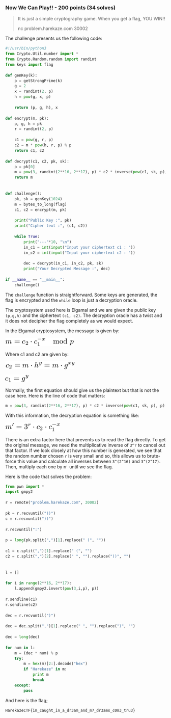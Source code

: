 ### Now We Can Play!! - 200 points (34 solves)

> It is just a simple cryptography game. When you get a flag, YOU WIN!!
> 
> nc problem.harekaze.com 30002

The challenge presents us the following code:

```python
#!/usr/bin/python3
from Crypto.Util.number import *
from Crypto.Random.random import randint
from keys import flag

def genKey(k):
    p = getStrongPrime(k)
    g = 2
    x = randint(2, p)
    h = pow(g, x, p)

    return (p, g, h), x

def encrypt(m, pk):
    p, g, h = pk
    r = randint(2, p)

    c1 = pow(g, r, p)
    c2 = m * pow(h, r, p) % p
    return c1, c2

def decrypt(c1, c2, pk, sk):
    p = pk[0]
    m = pow(3, randint(2**16, 2**17), p) * c2 * inverse(pow(c1, sk, p), p) % p
    return m


def challenge():
    pk, sk = genKey(1024)
    m = bytes_to_long(flag)
    c1, c2 = encrypt(m, pk)

    print("Public Key :", pk)
    print("Cipher text :", (c1, c2))

    while True:
        print("---"*10, "\n")
        in_c1 = int(input("Input your ciphertext c1 : "))
        in_c2 = int(input("Input your ciphertext c2 : "))

        dec = decrypt(in_c1, in_c2, pk, sk)
        print("Your Decrypted Message :", dec)

if __name__ == "__main__":
    challenge()
```

The `challenge` function is straightforward. Some keys are generated, the flag is encrypted and the `while` loop is just a decryption oracle. 

The cryptosystem used here is Elgamal and we are given the public key `(p,g,h)` and the ciphertext `(c1, c2)`. The decryption oracle has a twist and it does not decipher the flag completely as we would expect. 

In the Elgamal cryptosystem, the message is given by:

![equation 1](https://github.com/diogoaj/ctf-writeups/blob/master/2019/HarekazeCTF/crypto/now_we_can_play/resources/equation1.png)

Where c1 and c2 are given by:

![equation 2](https://github.com/diogoaj/ctf-writeups/blob/master/2019/HarekazeCTF/crypto/now_we_can_play/resources/equation2.png)

![equation 3](https://github.com/diogoaj/ctf-writeups/blob/master/2019/HarekazeCTF/crypto/now_we_can_play/resources/equation3.png)

Normally, the first equation should give us the plaintext but that is not the case here. Here is the line of code that matters:

```python
m = pow(3, randint(2**16, 2**17), p) * c2 * inverse(pow(c1, sk, p), p) % p
```

With this information, the decryption equation is something like:

![equation 4](https://github.com/diogoaj/ctf-writeups/blob/master/2019/HarekazeCTF/crypto/now_we_can_play/resources/equation4.png)

There is an extra factor here that prevents us to read the flag directly. To get the original message, we need the multiplicative inverse of `3^r` to cancel out that factor. If we look closely at how this number is generated, we see that the random number chosen `r` is very small and so, this allows us to brute-force this value and calculate all inverses between `3^(2^16)` and `3^(2^17)`. Then, multiply each one by `m'` until we see the flag.

Here is the code that solves the problem:

```python
from pwn import *
import gmpy2

r = remote("problem.harekaze.com", 30002)

pk = r.recvuntil("))")
c = r.recvuntil("))")

r.recvuntil(":")

p = long(pk.split(",")[1].replace(" (", ""))

c1 = c.split(",")[1].replace(" (", "")
c2 = c.split(",")[2].replace(" ", "").replace("))", "")


l = []

for i in range(2**16, 2**17):
	l.append(gmpy2.invert(pow(3,i,p), p))

r.sendline(c1)
r.sendline(c2)

dec = r.recvuntil(")")

dec = dec.split(",")[1].replace(" ", "").replace(")", "")

dec = long(dec)

for num in l:
	m = (dec * num) % p
	try:
		m = hex(m)[2:].decode("hex")
		if "Harekaze" in m:
			print m
			break
	except:
		pass
```

And here is the flag;

```
HarekazeCTF{im_caught_in_a_dr3am_and_m7_dr3ams_c0m3_tru3}
```


